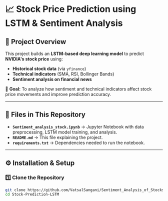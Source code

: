 
# 📈 Stock Price Prediction using LSTM & Sentiment Analysis

## 📝 Project Overview
This project builds an **LSTM-based deep learning model** to predict **NVIDIA's stock price** using:
- **Historical stock data** (via `yfinance`)
- **Technical indicators** (SMA, RSI, Bollinger Bands)
- **Sentiment analysis on financial news**

📌 **Goal:** To analyze how sentiment and technical indicators affect stock price movements and improve prediction accuracy.

---

## 📂 Files in This Repository
- **`Sentiment_analysis_stock.ipynb`** → Jupyter Notebook with data preprocessing, LSTM model training, and analysis.
- **`README.md`** → This file explaining the project.
- **`requirements.txt`** → Dependencies needed to run the notebook.

---

## ⚙️ Installation & Setup
### **1️⃣ Clone the Repository**
```bash
git clone https://github.com/VatsalSangani/Sentiment_Analysis_of_Stocks
cd Stock-Prediction-LSTM
